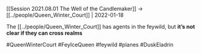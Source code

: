 [[Session 2021.08.01 The Well of the Candlemaker]] -> [[../people/Queen_Winter_Court]] | 2022-01-18

The [[../people/Queen_Winter_Court]] has agents in the feywild, but **it’s not clear if they can cross realms**

#QueenWinterCourt #FeyIceQueen #feywild #planes #DuskEladrin